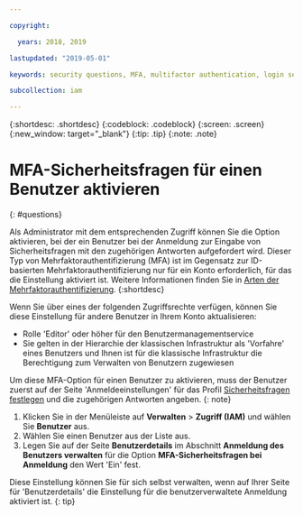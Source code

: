 ```yaml
---

copyright:

  years: 2018, 2019

lastupdated: "2019-05-01"

keywords: security questions, MFA, multifactor authentication, login security

subcollection: iam

---
```


{:shortdesc: .shortdesc}
{:codeblock: .codeblock}
{:screen: .screen}
{:new_window: target="_blank"}
{:tip: .tip}
{:note: .note}

# MFA-Sicherheitsfragen für einen Benutzer aktivieren
{: #questions}

Als Administrator mit dem entsprechenden Zugriff können Sie die Option aktivieren, bei der ein Benutzer bei der Anmeldung zur Eingabe von Sicherheitsfragen mit den zugehörigen Antworten aufgefordert wird. Dieser Typ von Mehrfaktorauthentifizierung (MFA) ist im Gegensatz zur ID-basierten Mehrfaktorauthentifizierung nur für ein Konto erforderlich, für das die Einstellung aktiviert ist. Weitere Informationen finden Sie in [Arten der Mehrfaktorauthentifizierung](/docs/iam?topic=iam-types#types).
{:shortdesc}

Wenn Sie über eines der folgenden Zugriffsrechte verfügen, können Sie diese Einstellung für andere Benutzer in Ihrem Konto aktualisieren:

* Rolle 'Editor' oder höher für den Benutzermanagementservice
* Sie gelten in der Hierarchie der klassischen Infrastruktur als 'Vorfahre' eines Benutzers und Ihnen ist für die klassische Infrastruktur die Berechtigung zum Verwalten von Benutzern zugewiesen


Um diese MFA-Option für einen Benutzer zu aktivieren, muss der Benutzer zuerst auf der Seite 'Anmeldeeinstellungen' für das Profil [Sicherheitsfragen festlegen](/docs/account?topic=account-login-settings#security-questions) und die zugehörigen Antworten angeben.
{: note}

1. Klicken Sie in der Menüleiste auf **Verwalten** &gt; **Zugriff (IAM)** und wählen Sie **Benutzer** aus.
2. Wählen Sie einen Benutzer aus der Liste aus.
3. Legen Sie auf der Seite **Benutzerdetails** im Abschnitt **Anmeldung des Benutzers verwalten** für die Option **MFA-Sicherheitsfragen bei Anmeldung** den Wert 'Ein' fest.

Diese Einstellung können Sie für sich selbst verwalten, wenn auf Ihrer Seite für 'Benutzerdetails' die Einstellung für die benutzerverwaltete Anmeldung aktiviert ist.
{: tip}
